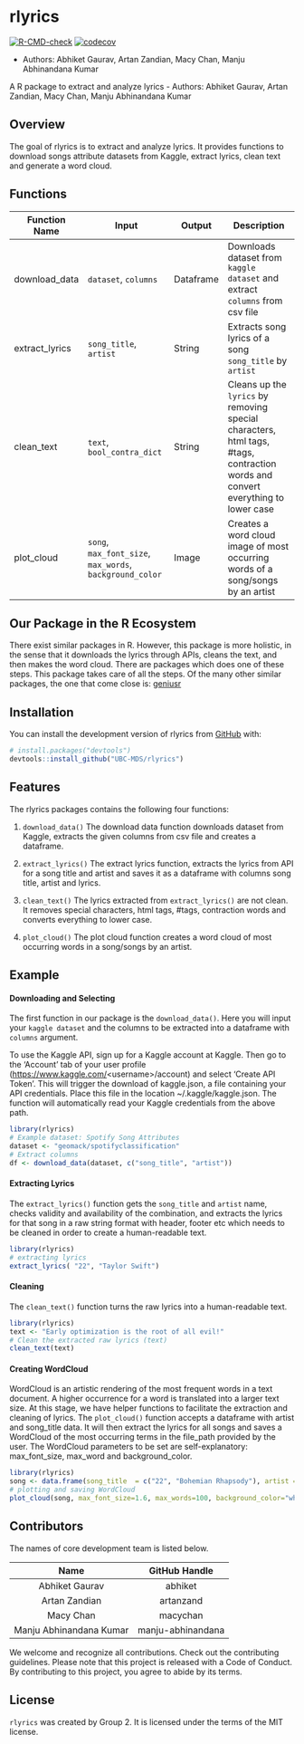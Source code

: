 
<!-- README.md is generated from README.Rmd. Please edit that file -->

# rlyrics

<!-- badges: start -->

[![R-CMD-check](https://github.com/UBC-MDS/rlyrics/workflows/R-CMD-check/badge.svg)](https://github.com/UBC-MDS/rlyrics/actions)
[![codecov](https://codecov.io/gh/UBC-MDS/rlyrics/branch/main/graph/badge.svg?token=5JHKJfpMQ5)](https://codecov.io/gh/UBC-MDS/rlyrics)
<!-- badges: end -->

-   Authors: Abhiket Gaurav, Artan Zandian, Macy Chan, Manju Abhinandana
    Kumar

A R package to extract and analyze lyrics - Authors: Abhiket Gaurav,
Artan Zandian, Macy Chan, Manju Abhinandana Kumar

## Overview

The goal of rlyrics is to extract and analyze lyrics. It provides
functions to download songs attribute datasets from Kaggle, extract
lyrics, clean text and generate a word cloud.

## Functions

| Function Name  | Input                                                    | Output    | Description                                                                                                                      |
|----------------|----------------------------------------------------------|-----------|----------------------------------------------------------------------------------------------------------------------------------|
| download_data  | `dataset`, `columns`                                     | Dataframe | Downloads dataset from `kaggle dataset` and extract `columns` from csv file                                                      |
| extract_lyrics | `song_title`, `artist`                                   | String    | Extracts song lyrics of a song `song_title` by `artist`                                                                          |
| clean_text     | `text`, `bool_contra_dict`                               | String    | Cleans up the `lyrics` by removing special characters, html tags, \#tags, contraction words and convert everything to lower case |
| plot_cloud     | `song`, `max_font_size`, `max_words`, `background_color` | Image     | Creates a word cloud image of most occurring words of a song/songs by an artist                                                  |

## Our Package in the R Ecosystem

There exist similar packages in R. However, this package is more
holistic, in the sense that it downloads the lyrics through APIs, cleans
the text, and then makes the word cloud. There are packages which does
one of these steps. This package takes care of all the steps. Of the
many other similar packages, the one that come close is:
[geniusr](https://cran.r-project.org/web/packages/geniusr/geniusr.pdf)

## Installation

You can install the development version of rlyrics from
[GitHub](https://github.com/) with:

``` r
# install.packages("devtools")
devtools::install_github("UBC-MDS/rlyrics")
```

## Features

The rlyrics packages contains the following four functions:

1.  `download_data()` The download data function downloads dataset from
    Kaggle, extracts the given columns from csv file and creates a
    dataframe.

2.  `extract_lyrics()` The extract lyrics function, extracts the lyrics
    from API for a song title and artist and saves it as a dataframe
    with columns song title, artist and lyrics.

3.  `clean_text()` The lyrics extracted from `extract_lyrics()` are not
    clean. It removes special characters, html tags, \#tags, contraction
    words and converts everything to lower case.

4.  `plot_cloud()` The plot cloud function creates a word cloud of most
    occurring words in a song/songs by an artist.

## Example

#### Downloading and Selecting

The first function in our package is the `download_data()`. Here you
will input your `kaggle dataset` and the columns to be extracted into a
dataframe with `columns` argument.

To use the Kaggle API, sign up for a Kaggle account at Kaggle. Then go
to the ‘Account’ tab of your user profile
(<https://www.kaggle.com/>\<username\>/account) and select ‘Create API
Token’. This will trigger the download of kaggle.json, a file containing
your API credentials. Place this file in the location
\~/.kaggle/kaggle.json. The function will automatically read your Kaggle
credentials from the above path.

``` r
library(rlyrics)
# Example dataset: Spotify Song Attributes  
dataset <- "geomack/spotifyclassification"
# Extract columns 
df <- download_data(dataset, c("song_title", "artist"))
```

#### Extracting Lyrics

The `extract_lyrics()` function gets the `song_title` and `artist` name,
checks validity and availability of the combination, and extracts the
lyrics for that song in a raw string format with header, footer etc
which needs to be cleaned in order to create a human-readable text.

``` r
library(rlyrics)
# extracting lyrics 
extract_lyrics( "22", "Taylor Swift")
```

#### Cleaning

The `clean_text()` function turns the raw lyrics into a human-readable
text.

``` r
library(rlyrics)
text <- "Early optimization is the root of all evil!"
# Clean the extracted raw lyrics (text)
clean_text(text)
```

#### Creating WordCloud

WordCloud is an artistic rendering of the most frequent words in a text
document. A higher occurrence for a word is translated into a larger
text size. At this stage, we have helper functions to facilitate the
extraction and cleaning of lyrics. The `plot_cloud()` function accepts a
dataframe with artist and song_title data. It will then extract the
lyrics for all songs and saves a WordCloud of the most occurring terms
in the file_path provided by the user. The WordCloud parameters to be
set are self-explanatory: max_font_size, max_word and background_color.

``` r
library(rlyrics)
song <- data.frame(song_title  = c("22", "Bohemian Rhapsody"), artist = c("Taylor Swift", "Queen"))
# plotting and saving WordCloud
plot_cloud(song, max_font_size=1.6, max_words=100, background_color="white")
```

## Contributors

The names of core development team is listed below.

|          Name           |   GitHub Handle   |
|:-----------------------:|:-----------------:|
|     Abhiket Gaurav      |      abhiket      |
|      Artan Zandian      |     artanzand     |
|        Macy Chan        |     macychan      |
| Manju Abhinandana Kumar | manju-abhinandana |

We welcome and recognize all contributions. Check out the contributing
guidelines. Please note that this project is released with a Code of
Conduct. By contributing to this project, you agree to abide by its
terms.

## License

`rlyrics` was created by Group 2. It is licensed under the terms of the
MIT license.
